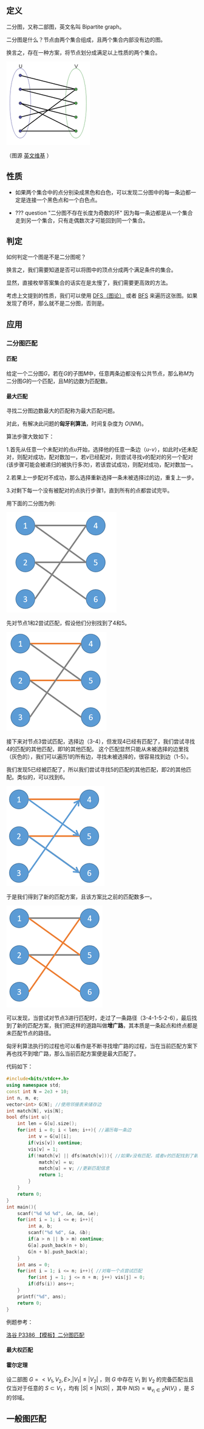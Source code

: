 ## 定义

二分图，又称二部图，英文名叫 Bipartite graph。

二分图是什么？节点由两个集合组成，且两个集合内部没有边的图。

换言之，存在一种方案，将节点划分成满足以上性质的两个集合。

![](./images/bi-graph.png)

（图源 [英文维基](https://en.wikipedia.org/wiki/Bipartite_graph) ）

## 性质

-   如果两个集合中的点分别染成黑色和白色，可以发现二分图中的每一条边都一定是连接一个黑色点和一个白色点。

-   ??? question "二分图不存在长度为奇数的环"
        因为每一条边都是从一个集合走到另一个集合，只有走偶数次才可能回到同一个集合。

## 判定

如何判定一个图是不是二分图呢？

换言之，我们需要知道是否可以将图中的顶点分成两个满足条件的集合。

显然，直接枚举答案集合的话实在是太慢了，我们需要更高效的方法。

考虑上文提到的性质，我们可以使用 [DFS（图论）](./dfs.md) 或者 [BFS](./bfs.md) 来遍历这张图。如果发现了奇环，那么就不是二分图，否则是。

## 应用

### 二分图匹配

#### 匹配

给定一个二分图$G$，若在$G$的子图$M$中，任意两条边都没有公共节点，那么称$M$为二分图$G$的一个匹配，且M的边数为匹配数。

#### 最大匹配

寻找二分图边数最大的匹配称为最大匹配问题。

对此，有解决此问题的**匈牙利算法**，时间复杂度为 $O(NM)$。

算法步骤大致如下：

1.首先从任意一个未配对的点$u$开始，选择他的任意一条边（$u$-$v$），如此时$v$还未配对，则配对成功，配对数加一，若$v$已经配对，则尝试寻找$v$的配对的另一个配对(该步骤可能会被递归的被执行多次)，若该尝试成功，则配对成功，配对数加一。

2.若果上一步配对不成功，那么选择重新选择一条未被选择过的边，重复上一步。

3.对剩下每一个没有被配对的点执行步骤1，直到所有的点都尝试完毕。

用下面的二分图为例:

![](./images/bi-graph-1.png)

先对节点1和2尝试匹配，假设他们分别找到了4和5。

![](./images/bi-graph-2.png)

接下来对节点3尝试匹配，选择边（3-4），但发现4已经有匹配了，我们尝试寻找4的匹配的其他匹配，即1的其他匹配。
这个匹配显然只能从未被选择的边里找（灰色的），我们可以遍历1的所有边，寻找未被选择的，很容易找到边（1-5）。

我们发现5已经被匹配了，所以我们尝试寻找5的匹配的其他匹配，即2的其他匹配。类似的，可以找到6。

![](./images/bi-graph-3.png)

于是我们得到了新的匹配方案，且该方案比之前的匹配数多一。

![](./images/bi-graph-4.png)

可以发现，当尝试对节点3进行匹配时，走过了一条路径（3-4-1-5-2-6），最后找到了新的匹配方案，我们把这样的道路叫做**增广路**，其本质是一条起点和终点都是未匹配节点的路径。

匈牙利算法执行的过程也可以看作是不断寻找增广路的过程，当在当前匹配方案下再也找不到增广路，那么当前匹配方案便是最大匹配了。

代码如下：

```cpp
#include<bits/stdc++.h>
using namespace std;
const int N = 2e3 + 10;
int n, m, e;
vector<int> G[N]; //使用邻接表来储存边
int match[N], vis[N];
bool dfs(int u){
    int len = G[u].size();
    for(int i = 0; i < len; i++){ //遍历每一条边
        int v = G[u][i];
        if(vis[v]) continue;
        vis[v] = 1;
        if(!match[v] || dfs(match[v])){ //如果v没有匹配，或者v的匹配找到了新的匹配
            match[v] = u;
            match[u] = v; //更新匹配信息
            return 1;
        }
    }
    return 0;
}
int main(){
    scanf("%d %d %d", &n, &m, &e);
    for(int i = 1; i <= e; i++){
        int a, b;
        scanf("%d %d", &a, &b);
        if(a > n || b > m) continue;
        G[a].push_back(n + b);
        G[n + b].push_back(a);
    }
    int ans = 0;
    for(int i = 1; i <= n; i++){ //对每一个点尝试匹配
        for(int j = 1; j <= n + m; j++) vis[j] = 0;
        if(dfs(i)) ans++;
    }
    printf("%d", ans);
    return 0;
}
```

例题参考：

[洛谷 P3386 【模板】二分图匹配](https://www.luogu.com.cn/problem/P3386)

#### 最大权匹配

#### 霍尔定理

设二部图 $G=<V_1, V_2, E>, |V_1| \leq |V_2|$ ，则 $G$ 中存在 $V_1$ 到 $V_2$ 的完备匹配当且仅当对于任意的 $S \subset V_1$ ，均有 $|S|\leq|N(S)|$ ，其中 $N(S)=\Cup_{v_i \in S}{N(V_i)}$ ，是 $S$ 的邻域。

## 一般图匹配
